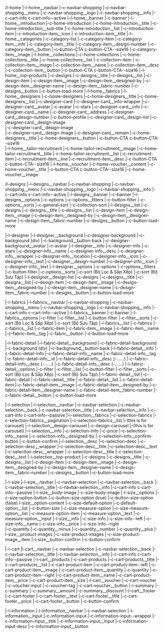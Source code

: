 <!-- Homepage mobile -->
/l-home
    |-l-home__navbar
        |-c-navbar-shopping
            |-c-navbar-shopping__menu
            |-c-navbar-shopping__logo
            |-c-navbar-shopping__info
                |-c-cart-info c-cart-info--active
    |-l-home__banner
        |-c-banner
    |-l-home__introduction
        |-c-home-introduction
            |-c-home-introduction__title
            |-c-home-introduction__sub-title
            |-c-home-introduction__list
                |-c-introduction-item
                    |-c-introduction-item__icon
                    |-c-introduction-item__title
    |-l-home__categories
        |-c-category-list
            |-c-category-item
                |-c-category-item__info
                    |-c-category-item__title
                    |-c-category-item__design-number
                    |-c-category-item__button
                        |-c-button-CTA c-button-CTA--size16
                |-c-category-item__image
    |-l-home__collections
        |-c-home-collections
            |-c-home-collections__title
            |-c-home-collections__list
                |-c-collection-item
                    |-c-collection-item__image
                    |-c-collection-item__name
                    |-c-collection-item__desc
                    |-c-collection-item__button
                        |-c-button-CTA c-button-CTA--size16
    |-l-home__top-products
        |-c-designs
            |-c-designs__title
            |-c-designs__list
                |-c-design-item
                    |-c-design-item__image
                    |-c-design-item__designed-by
                    |-c-design-item__designer-name
                    |-c-design-item__fabric-number
            |-c-designs__button
                |-c-button-load-more
    |-l-home__fabrics
    |-l-home__designers
        |-c-home-designers
            |-c-home-designers__title
            |-c-home-designers__list
                |-c-designer-card
                    |-c-designer-card__info-wrapper
                        |-c-designer-card__avatar
                            |-c-avatar
                            |-c-stars
                        |-c-designer-card__info
                            |-c-designer-card__name
                            |-c-designer-card__address
                            |-c-designer-card__design-number
                            |-c-button-profile
                    |-c-designer-card__design-list
                        |-c-designer-card__design-image                        
                        |-c-designer-card__design-image                        
                        |-c-designer-card__design-image
                        |-c-designer-card__remain
            |-c-home-designers__title
            |-c-home-designers__button
                |-c-button-CTA c-button-CTA--size16      
    |-l-home__tailor-recruitment
        |-c-home-tailor-recruitment__image
        |-c-home-tailor-recruitment__title
        |-c-home-tailor-recruitment__list
            |-c-recruitment-item
                |-c-recruitment-item__line
                |-c-recruitment-item__desc
        |-c-button-CTA c-button-CTA--size16
    |-l-home__voucher
        |-c-home-voucher__content
            |-c-home-voucher__title
            |-c-button-CTA c-button-CTA--size16
        |-c-home-voucher__image
<!-- End -->

<!-- Designs page -->
/l-designs
    |-l-designs__navbar
        |-c-navbar-shopping
            |-c-navbar-shopping__menu
            |-c-navbar-shopping__logo
            |-c-navbar-shopping__info
                |-c-cart-info c-cart-info--active
    |-l-designs__banner
        |-c-banner
    |-l-designs__options
        |-c-options
            |-c-options__filters
                    |-c-button-filter
            |-c-options__sorts
                |-c-general-sort
                |-c-collection-sort
    |-l-designs__list
        |-c-designs
            |-c-designs__title
            |-c-designs__list
                |-c-design-item
                    |-c-design-item__image
                    |-c-design-item__designed-by
                    |-c-design-item__designer-name
                    |-c-design-item__fabric-number
            |-c-designs__button
                |-c-button-load-more
<!-- End -->

<!-- DESIGNER PROFILE PAGE -->
|-l-designer
    |-l-designer__background
        |-c-designer-background
            |-c-background (div)
                |-c-background__button-back
            |-c-designer-background__avatar
                |-c-avatar
    |-l-designer__info
        |-c-designer-info
            |-c-stars
            |-c-designer-info__name
            |-c-designer-info__desc
            |-c-designer-info__wrapper
                |-c-designer-info__location
                    |-c-designer-info__icon
                    |-c-designer-info__text
                |-c-designer__design-number
                    |-c-designer-info__icon
                    |-c-designer-info__text
    |-l-designer__options
        |-c-options
            |-c-options__filters
                    |-c-button-filter
            |-c-options__sorts
                |-c-sort (Bộ Lọc & Sắp Xếp)
                |-c-sort (Bộ Sưu Tập)
    |-l-designer__design-list
        |-c-designs
            |-c-designs__title
            |-c-designs__list
                |-c-design-item
                    |-c-design-item__image
                    |-c-design-item__designed-by
                    |-c-design-item__designer-name
                    |-c-design-item__fabric-number
            |-c-designs__button
                |-c-button-load-more
<!-- END -->

<!-- FABRICS PAGE -->
|-l-fabrics
    |-l-fabrics__navbar
        |-c-navbar-shopping
            |-c-navbar-shopping__menu
            |-c-navbar-shopping__logo
            |-c-navbar-shopping__info
                |-c-cart-info c-cart-info--active
    |-l-fabrics__banner
        |-c-banner
    |-l-fabrics__options
        |-c-filter
            |-c-filter__list
                |-c-button-filter
            |-c-filter__sorts
                |-c-sort (Bộ Lọc & Sắp Xếp)
                |-c-sort (Bộ Sưu Tập)
    |-l-fabrics__list
        |-c-fabrics
            |-c-fabrics__list
                |-c-fabric-item
                    |-c-fabric-item__image
                    |-c-fabric-item__name
                    |-c-fabric-item__tag
            |-c-fabric__button
                |-c-button-load-more
<!-- END -->

<!-- FABRIC DETAIL PAGE -->
|-l-fabric-detail
    |-l-fabric-detail__background
        |-c-fabric-detail-background
            |-c-background (div)
                |-c-background__button-back
    |-l-fabric-detail__info
        |-c-fabric-detail-info
            |-c-fabric-detail-info__name
            |-c-fabric-detail-info__tag
            |-c-fabric-detail-info__id
            |-c-fabric-detail-info__desc (-......)
            |-c-fabric-detail-info__desc (-......)
            |-c-fabric-detail-info__desc (-......)
    |-l-fabric-detail__options
        |-c-filter
            |-c-filter__list
                |-c-button-filter
            |-c-filter__sorts
                |-c-sort (Bộ Lọc & Sắp Xếp)
                |-c-sort (Bộ Sưu Tập)
    |-l-fabric-detail__list
        |-c-fabric-detail
            |-c-fabric-detail__title
            |-c-fabric-detail__list
                |-c-fabric-detail-item
                    |-c-fabric-detail-item__image
                    |-c-fabric-detail-item__designed-by
                    |-c-fabric-detail-item__designer-name
                    |-c-fabric-detail-item__fabric-number
            |-c-fabric-detail__button
                |-c-button-load-more
<!-- END -->

<!-- FABRIC SELECTION -->
|-l-selection
    |-l-selection__navbar
        |-c-navbar-selection
            |-c-navbar-selection__back
            |-c-navbar-selection__title
            |-c-navbar-selection__info
                |-c-cart-info c-cart-info--passive
    |-l-selection__fabrics
        |-c-selection-fabrics
            |-c-selection-fabrics__pagination
            |-c-selection-fabrics__list
                |-(this is for carousel)
    |-l-selection__design-carousel
        |-c-design-carousel
            |-(this is for carousel)
    |-l-selection__info
        |-c-selection-info
            |-c-price
            |-c-selection-info__name
            |-c-selection-info__designed-by
            |-c-selection-info__confirm-button
                |-c-button-confirm
    |-l-selection__desc
        |-c-selection-desc
            |-c-selection-desc__wrapper
                |-c-selection-desc__title
                |-c-selection-desc__text
            |-c-selection-desc__wrapper
                |-c-selection-desc__title
                |-c-selection-desc__text
    |-l-selection__top-product
        |-c-designs
            |-c-designs__title
            |-c-designs__list
                |-c-design-item
                    |-c-design-item__image
                    |-c-design-item__designed-by
                    |-c-design-item__designer-name
                    |-c-design-item__fabric-number
            |-c-designs__button
                |-c-button-load-more
<!-- END -->

<!-- SIZE SELECTION -->
|-l-size
    |-l-size__navbar
        |-c-navbar-selection
            |-c-navbar-selection__back
            |-c-navbar-selection__title
            |-c-navbar-selection__info
                |-c-cart-info c-cart-info--passive
    |-l-size__body-image
        |-c-size-body-image
    |-l-size__options
        |-c-size-option-button
            |-c-button-size-option (true)
            |-c-button-size-option (false)
    l-size__option-content
        |-c-size-default-option
            |-c-default-option__list
                |-c-button-size
        |-c-size-measure-option
            |-c-size-measure-option__list
                |-c-measure-option-item
                    |-c-measure-option__text
                    |-c-measure-option__input
    |-l-size__info
        |-c-size-info
            |-c-size-info--left
                |-c-size-info__name
                |-c-size-info__price
            |-c-size-info--right    
                |-c-quantity
                    |-c-quantity__minus
                    |-c-quantity__number
                    |-c-quantity__plus
    |-l-size__product-images
        |-c-size-product-images
            |-c-size-product-image__item
    |-l-size__button-confirm
        |-c-button-confirm
<!-- END -->

<!-- SHOPPING CART PAGE -->
|-l-cart
    |l-cart__navbar
        |-c-navbar-selection
            |-c-navbar-selection__back
            |-c-navbar-selection__title
            |-c-navbar-selection__info
                |-c-cart-info c-cart-info--passive
    |-l-cart__products
        |-c-cart-products
            |-c-cart-products__title
            |-c-cart-products__list
                |-c-cart-product-item
                    |-c-cart-product-item--left
                        |-c-cart-product-item__image
                        |-c-cart-product-item__quantity
                            |-c-quantity
                    |-c-cart-product-item--right
                        |-c-cart-product-item__name
                        |-c-cart-product-item__price
                        |-c-cart-product-item__size
    |-l-cart__voucher
        |-c-cart-voucher
            |-c-voucher-input
            |-c-voucher-tag
            |-c-cart-voucher__button
    |-l-summary
        |-c-summary
            |-c-summary__amount
            |-c-summary__discount
    |-l-cart__footer
        |-c-cart-footer
            |-c-cart-footer__text
                |-c-cart-footer__title
                |-c-cart-footer__price
            |-c-cart-footer__button
                |-c-button-confirm
<!-- END -->

<!-- INFORMATION PAGE -->
|-l-information
    |-l-information__navbar
        |-c-navbar-selection
    |-l-information__input
        |-c-information-input
            |-c-information-input--wrapper
                |-c-information-input__title
                |-c-information-input__input
                |-c-information-input-desc
            |-c-information-input__button
<!-- END -->